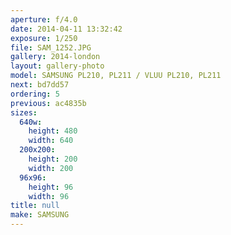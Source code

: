 ```yaml
---
aperture: f/4.0
date: 2014-04-11 13:32:42
exposure: 1/250
file: SAM_1252.JPG
gallery: 2014-london
layout: gallery-photo
model: SAMSUNG PL210, PL211 / VLUU PL210, PL211
next: bd7dd57
ordering: 5
previous: ac4835b
sizes:
  640w:
    height: 480
    width: 640
  200x200:
    height: 200
    width: 200
  96x96:
    height: 96
    width: 96
title: null
make: SAMSUNG
---
```

